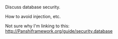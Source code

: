 Discuss database security.

How to avoid injection, etc.

Not sure why I'm linking to this: <http://Panshiframework.org/guide/security.database>